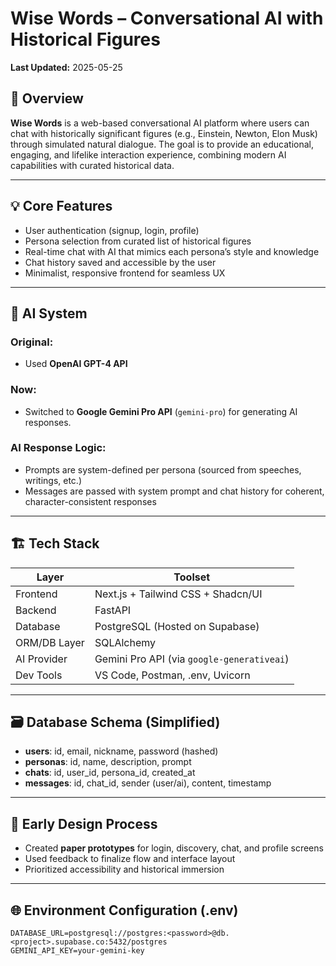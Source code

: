 # Wise Words – Conversational AI with Historical Figures

**Last Updated:** 2025-05-25

## 📌 Overview

**Wise Words** is a web-based conversational AI platform where users can chat with historically significant figures (e.g., Einstein, Newton, Elon Musk) through simulated natural dialogue. The goal is to provide an educational, engaging, and lifelike interaction experience, combining modern AI capabilities with curated historical data.

---

## 💡 Core Features

- User authentication (signup, login, profile)
- Persona selection from curated list of historical figures
- Real-time chat with AI that mimics each persona’s style and knowledge
- Chat history saved and accessible by the user
- Minimalist, responsive frontend for seamless UX

---

## 🧠 AI System

### Original:
- Used **OpenAI GPT-4 API**

### Now:
- Switched to **Google Gemini Pro API** (`gemini-pro`) for generating AI responses.

### AI Response Logic:
- Prompts are system-defined per persona (sourced from speeches, writings, etc.)
- Messages are passed with system prompt and chat history for coherent, character-consistent responses

---

## 🏗️ Tech Stack

| Layer        | Toolset                                   |
|--------------|-------------------------------------------|
| Frontend     | Next.js + Tailwind CSS + Shadcn/UI        |
| Backend      | FastAPI                                   |
| Database     | PostgreSQL (Hosted on Supabase)           |
| ORM/DB Layer | SQLAlchemy                                |
| AI Provider  | Gemini Pro API (via `google-generativeai`)|
| Dev Tools    | VS Code, Postman, .env, Uvicorn           |

---

## 🗃️ Database Schema (Simplified)

- **users**: id, email, nickname, password (hashed)
- **personas**: id, name, description, prompt
- **chats**: id, user_id, persona_id, created_at
- **messages**: id, chat_id, sender (user/ai), content, timestamp

---

## 🧪 Early Design Process

- Created **paper prototypes** for login, discovery, chat, and profile screens
- Used feedback to finalize flow and interface layout
- Prioritized accessibility and historical immersion

---

## 🌐 Environment Configuration (.env)

```env
DATABASE_URL=postgresql://postgres:<password>@db.<project>.supabase.co:5432/postgres
GEMINI_API_KEY=your-gemini-key